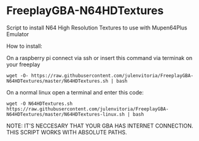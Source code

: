 # FreeplayGBA-N64HDTextures

Script to install N64 High Resolution Textures to use with Mupen64Plus Emulator
 
How to install: 

On a raspberry pi connect via ssh or insert this command  via terminak on your freeplay

    wget -O- https://raw.githubusercontent.com/julenvitoria/FreeplayGBA-N64HDTextures/master/N64HDTextures.sh | bash

On a normal linux open a terminal and enter this code:

    wget -O N64HDTextures.sh https://raw.githubusercontent.com/julenvitoria/FreeplayGBA-N64HDTextures/master/N64HDTextures-linux.sh | bash

NOTE: IT'S NECCESARY THAT YOUR GBA HAS INTERNET CONNECTION.  THIS SCRIPT WORKS WITH ABSOLUTE PATHS.
